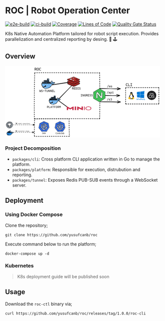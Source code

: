 # ROC | Robot Operation Center

[![e2e-build](https://github.com/yusufcanb/roc/actions/workflows/e2e.yaml/badge.svg)](https://github.com/yusufcanb/roc/actions/workflows/e2e.yml)
[![ci-build](https://github.com/yusufcanb/roc/actions/workflows/ci.yaml/badge.svg)](https://github.com/yusufcanb/roc/actions/workflows/ci.yml)
[![Coverage](https://sonarcloud.io/api/project_badges/measure?project=yusufcanb_roc&metric=coverage)](https://sonarcloud.io/summary/new_code?id=yusufcanb_roc)
[![Lines of Code](https://sonarcloud.io/api/project_badges/measure?project=yusufcanb_roc&metric=ncloc)](https://sonarcloud.io/summary/new_code?id=yusufcanb_roc)
[![Quality Gate Status](https://sonarcloud.io/api/project_badges/measure?project=yusufcanb_roc&metric=alert_status)](https://sonarcloud.io/summary/new_code?id=yusufcanb_roc)


K8s Native Automation Platform tailored for robot script execution. Provides parallelization and centralized reporting by desing. 🤖 🕹

## Overview

![System Overview](./docs/assets/system-overview.png)

### Project Decomposition

- `packages/cli`: Cross platform CLI application written in Go to manage the platform.
- `packages/platform`: Responsible for execution, distrubution and reporting.
- `packages/tunnel`: Exposes Redis PUB-SUB events through a WebSocket server.

## Deployment

### Using Docker Compose

Clone the repository;

```
git clone https://github.com/yusufcanb/roc
```

Execute command below to run the platform;

```
docker-compose up -d
```

### Kubernetes

> K8s deployment guide will be published soon


## Usage

Download the `roc-ctl` binary via;

```
curl https://github.com/yusufcanb/roc/releases/tag/1.0.0/roc-cli
```
